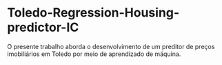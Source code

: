 # Toledo-Regression-Housing-predictor-IC
  O presente trabalho aborda o desenvolvimento de um preditor de preços imobiliários em Toledo por meio de aprendizado de máquina.
